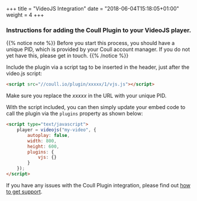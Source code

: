 +++
title = "VideoJS Integration"
date = "2018-06-04T15:18:05+01:00"
weight = 4
+++

### Instructions for adding the Coull Plugin to your VideoJS player.

{{% notice note %}}
Before you start this process, you should have a unique PID, which is provided by your Coull account manager. If you do not yet have this, please get in touch.
{{% /notice %}}

Include the plugin via a script tag to be inserted in the header, just after the video.js script:

```html
<script src="//coull.io/plugin/xxxxx/1/vjs.js"></script>
```

Make sure you replace the *xxxxx* in the URL with your unique PID.

With the script included, you can then simply update your embed code to call the plugin via the `plugins` property as shown below:

```html
<script type="text/javascript">
    player = videojs("my-video", {
        autoplay: false,
        width: 800,
        height: 600,
        plugins: {
            vjs: {}
        }
    });
</script>
```

If you have any issues with the Coull Plugin integration, please find out [how to get support](/how-to-get-support/).